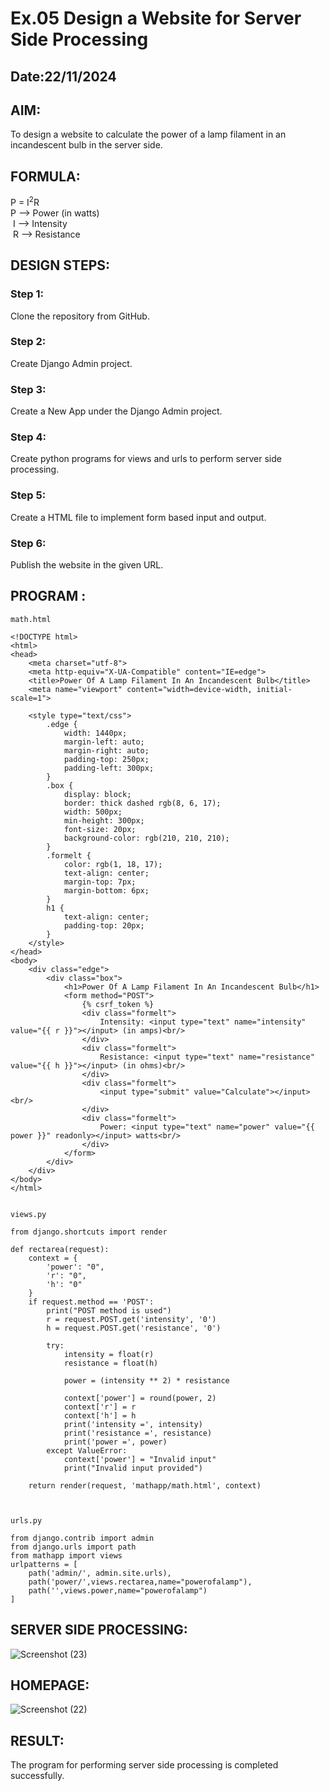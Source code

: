 # Ex.05 Design a Website for Server Side Processing
## Date:22/11/2024

## AIM:
 To design a website to calculate the power of a lamp filament in an incandescent bulb in the server side. 


## FORMULA:
P = I<sup>2</sup>R
<br> P --> Power (in watts)
<br> I --> Intensity
<br> R --> Resistance


## DESIGN STEPS:

### Step 1:
Clone the repository from GitHub.

### Step 2:
Create Django Admin project.

### Step 3:
Create a New App under the Django Admin project.

### Step 4:
Create python programs for views and urls to perform server side processing.

### Step 5:
Create a HTML file to implement form based input and output.

### Step 6:
Publish the website in the given URL.

## PROGRAM :
```
math.html

<!DOCTYPE html>
<html>
<head>
    <meta charset="utf-8">
    <meta http-equiv="X-UA-Compatible" content="IE=edge">
    <title>Power Of A Lamp Filament In An Incandescent Bulb</title>
    <meta name="viewport" content="width=device-width, initial-scale=1">

    <style type="text/css">
        .edge {
            width: 1440px;
            margin-left: auto;
            margin-right: auto;
            padding-top: 250px;
            padding-left: 300px;
        }
        .box {
            display: block;
            border: thick dashed rgb(8, 6, 17);
            width: 500px;
            min-height: 300px;
            font-size: 20px;
            background-color: rgb(210, 210, 210);
        }
        .formelt {
            color: rgb(1, 18, 17);
            text-align: center;
            margin-top: 7px;
            margin-bottom: 6px;
        }
        h1 {
            text-align: center;
            padding-top: 20px;
        }
    </style>
</head>
<body>
    <div class="edge">
        <div class="box">
            <h1>Power Of A Lamp Filament In An Incandescent Bulb</h1>
            <form method="POST">
                {% csrf_token %}
                <div class="formelt">
                    Intensity: <input type="text" name="intensity" value="{{ r }}"></input> (in amps)<br/>
                </div>
                <div class="formelt">
                    Resistance: <input type="text" name="resistance" value="{{ h }}"></input> (in ohms)<br/>
                </div>
                <div class="formelt">
                    <input type="submit" value="Calculate"></input><br/>
                </div>
                <div class="formelt">
                    Power: <input type="text" name="power" value="{{ power }}" readonly></input> watts<br/>
                </div>
            </form>
        </div>
    </div>
</body>
</html>


views.py

from django.shortcuts import render

def rectarea(request):
    context = {
        'power': "0",
        'r': "0",
        'h': "0"
    }
    if request.method == 'POST':
        print("POST method is used")
        r = request.POST.get('intensity', '0')
        h = request.POST.get('resistance', '0')
        
        try:
            intensity = float(r)
            resistance = float(h)
            
            power = (intensity ** 2) * resistance

            context['power'] = round(power, 2)
            context['r'] = r
            context['h'] = h
            print('intensity =', intensity)
            print('resistance =', resistance)
            print('power =', power)
        except ValueError:
            context['power'] = "Invalid input"
            print("Invalid input provided")
            
    return render(request, 'mathapp/math.html', context)



urls.py

from django.contrib import admin 
from django.urls import path 
from mathapp import views 
urlpatterns = [ 
    path('admin/', admin.site.urls), 
    path('power/',views.rectarea,name="powerofalamp"),
    path('',views.power,name="powerofalamp")
]

```

## SERVER SIDE PROCESSING:
![Screenshot (23)](https://github.com/user-attachments/assets/d093b556-c065-4784-a1e5-2112535a1bb6)

## HOMEPAGE:
![Screenshot (22)](https://github.com/user-attachments/assets/5ec16724-4e7b-4229-a0a3-147ff0d524bf)


## RESULT:
The program for performing server side processing is completed successfully.
